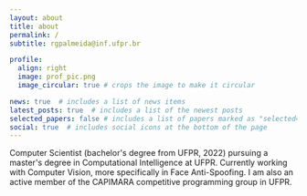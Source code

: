 ```yaml
---
layout: about
title: about
permalink: /
subtitle: rgpalmeida@inf.ufpr.br

profile:
  align: right
  image: prof_pic.png
  image_circular: true # crops the image to make it circular

news: true  # includes a list of news items
latest_posts: true  # includes a list of the newest posts
selected_papers: false # includes a list of papers marked as "selected={true}"
social: true  # includes social icons at the bottom of the page
---
```


Computer Scientist (bachelor's degree from UFPR, 2022) pursuing a master's degree in Computational Intelligence at UFPR. Currently working with Computer Vision, more specifically in Face Anti-Spoofing. I am also an active member of the CAPIMARA competitive programming group in UFPR.
